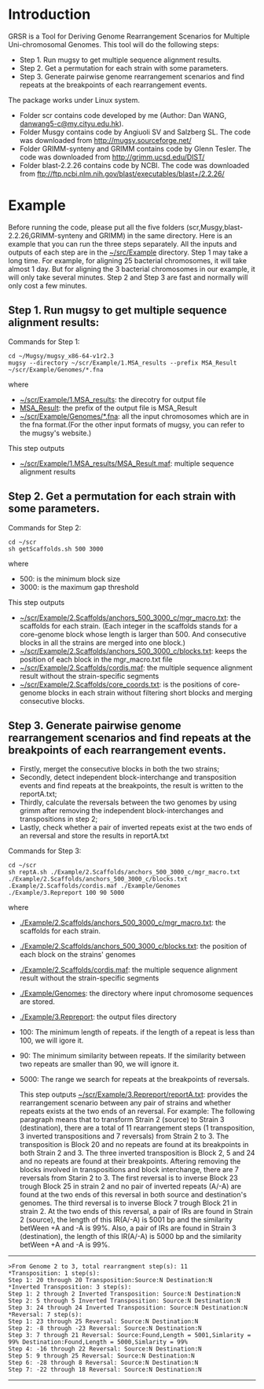 
# Introduction
GRSR is a Tool for Deriving Genome Rearrangement Scenarios for Multiple Uni-chromosomal Genomes. This tool will do the following steps:
* Step 1. Run mugsy to get multiple sequence alignment results.
* Step 2. Get a permutation for each strain with some parameters.
* Step 3. Generate pairwise genome rearrangement scenarios and find repeats at the breakpoints of each rearrangement events.

The package works under Linux system.
* Folder scr contains code developed by me (Author: Dan WANG, danwang5-c@my.cityu.edu.hk).
* Folder Musgy contains code by Angiuoli SV and Salzberg SL. The code was downloaded from http://mugsy.sourceforge.net/
* Folder GRIMM-synteny and GRIMM contains code by Glenn Tesler. The code was downloaded from http://grimm.ucsd.edu/DIST/
* Folder blast-2.2.26 contains code by NCBI. The code was downloaded from ftp://ftp.ncbi.nlm.nih.gov/blast/executables/blast+/2.2.26/ 

# Example  
Before running the code, please put all the five folders (scr,Musgy,blast-2.2.26,GRIMM-synteny and GRIMM) in the same directory.
Here is an example that you can run the three steps separately. All the inputs and outputs of each step are in the [~/src/Example](src/Example) directory. Step 1 may take a long time. For example, for aligning 25 bacterial chromosomes, it will take almost 1 day. But for aligning the 3 bacterial chromosomes in our example, it will only take several minutes. Step 2 and Step 3 are fast and normally will only cost a few minutes.
## Step 1. Run mugsy to get multiple sequence alignment results:
Commands for Step 1:
```
cd ~/Mugsy/mugsy_x86-64-v1r2.3
mugsy --directory ~/scr/Example/1.MSA_results --prefix MSA_Result ~/scr/Example/Genomes/*.fna
```
where
* [~/scr/Example/1.MSA_results](scr/Example/1.MSA_results): the direcotry for output file
* [MSA_Result](scr/Example/1.MSA_results/MSA_Result.maf): the prefix of the output file is MSA_Result
* [~/scr/Example/Genomes/*.fna](scr/Example/Genomes): all the input chromosomes which are in the fna format.(For the other input formats of mugsy, you can refer to the mugsy's website.)

This step outputs
 * [~/scr/Example/1.MSA_results/MSA_Result.maf](scr/Example/1.MSA_results/MSA_Result.maf): multiple sequence alignment results

## Step 2. Get a permutation for each strain with some parameters.
Commands for Step 2:
```
cd ~/scr
sh getScaffolds.sh 500 3000
```
where 
* 500: is the minimum block size
* 3000: is the maximum gap threshold

This step outputs
* [~/scr/Example/2.Scaffolds/anchors_500_3000_c/mgr_macro.txt](scr/Example/2.Scaffolds/anchors_500_3000_c/mgr_macro.txt): the scaffolds for each strain. (Each integer in the scaffolds stands for a core-genome block whose length is larger than 500. And consecutive blocks in all the strains are merged into one block.)
* [~/scr/Example/2.Scaffolds/anchors_500_3000_c/blocks.txt](scr/Example/2.Scaffolds/anchors_500_3000_c/blocks.txt): keeps the position of each block in the mgr_macro.txt file
* [~/scr/Example/2.Scaffolds/cordis.maf](scr/Example/2.Scaffolds/cordis.maf): the multiple sequence alignment result without the strain-specific segments
* [~/scr/Example/2.Scaffolds/core_coords.txt](scr/Example/2.Scaffolds/core_coords.txt): is the positions of core-genome blocks in each strain without filtering short blocks and merging consecutive blocks.
 
## Step 3. Generate pairwise genome rearrangement scenarios and find repeats at the breakpoints of each rearrangement events.
- Firstly, merget the consecutive blocks in both the two strains;
- Secondly, detect independent block-interchange and transposition events and find repeats at the breakpoints, the result is written to the reportA.txt;
- Thirdly, calculate the reversals between the two genomes by using grimm after removing the independent block-interchanges and transpositions in step 2;
- Lastly, check whether a pair of inverted repeats exist at the two ends of an reversal and store the results in reportA.txt

Commands for Step 3:
```
cd ~/scr
sh reptA.sh ./Example/2.Scaffolds/anchors_500_3000_c/mgr_macro.txt ./Example/2.Scaffolds/anchors_500_3000_c/blocks.txt .Example/2.Scaffolds/cordis.maf ./Example/Genomes ./Example/3.Repreport 100 90 5000
```
where
* [./Example/2.Scaffolds/anchors_500_3000_c/mgr_macro.txt](scr/Example/2.Scaffolds/anchors_500_3000_c/mgr_macro.txt): the scaffolds for each strain.
* [./Example/2.Scaffolds/anchors_500_3000_c/blocks.txt](scr/Example/2.Scaffolds/anchors_500_3000_c/blocks.txt): the position of each block on the strains' genomes
* [./Example/2.Scaffolds/cordis.maf](scr/Example/2.Scaffolds/cordis.maf): the multiple sequence alignment result without the strain-specific segments
* [./Example/Genomes](scr/Example/Genomes): the directory where input chromosome sequences are stored.
* [./Example/3.Repreport](scr/Example/3.Repreport): the output files directory 
* 100: The minimum length of repeats. if the length of a repeat is less than 100, we will igore it.
* 90: The minimum similarity between repeats. If the similarity between two repeats are smaller than 90, we will ignore it.
* 5000: The range we search for repeats at the breakpoints of reversals.

	This step outputs [~/scr/Example/3.Repreport/reportA.txt](scr/Example/3.Repreport/reportA.txt): provides the rearrangement scenario between any pair of strains and whether repeats exists at the two ends of an reversal. For example: The following paragraph means that to transform Strain 2 (source) to Strain 3 (destination), there are a total of 11 rearrangement steps (1 transposition, 3 inverted transpositions and 7 reversals) from Strain 2 to 3. The transposition is Block 20 and no repeats are found at its breakpoints in both Strain 2 and 3. The three inverted transposition is Block 2, 5 and 24 and no repeats are found at their breakpoints. Aftering removing the blocks involved in transpositions and block interchange, there are 7 reversals from Starin 2 to 3. The first reversal is to inverse Block 23 trough Block 25 in strain 2 and no pair of inverted repeats (A/-A) are found at the two ends of this reversal in both source and destination's genomes. The third reversal is to inverse Block 7 trough Block 21 in strain 2. At the two ends of this reversal, a pair of IRs are found in Strain 2 (source), the length of this IR(A/-A) is 5001 bp and the similarity betWeen +A and -A is 99%. Also, a pair of IRs are found in Strain 3 (destination), the length of this IR(A/-A) is 5000 bp and the similarity betWeen +A and -A is 99%.
-------------------------------------------------------------------------------------
	>From Genome 2 to 3, total rearrangment step(s): 11
	*Transposition: 1 step(s):
	Step 1: 20 through 20 Transposition:Source:N Destination:N
	*Inverted Transposition: 3 step(s):
	Step 1: 2 through 2 Inverted Transposition: Source:N Destination:N
	Step 2: 5 through 5 Inverted Transposition: Source:N Destination:N
	Step 3: 24 through 24 Inverted Transposition: Source:N Destination:N
	*Reversal: 7 step(s):
	Step 1: 23 through 25 Reversal: Source:N Destination:N
	Step 2: -8 through -23 Reversal: Source:N Destination:N
	Step 3: 7 through 21 Reversal: Source:Found,Length = 5001,Simlarity = 99% Destination:Found,Length = 5000,Simlarity = 99%
	Step 4: -16 through 22 Reversal: Source:N Destination:N
	Step 5: 9 through 25 Reversal: Source:N Destination:N
	Step 6: -28 through 8 Reversal: Source:N Destination:N
	Step 7: -22 through 18 Reversal: Source:N Destination:N
------------------------------------------------------------------------------------
